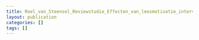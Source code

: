 ```yaml
---
title: Roel_van_Steensel_Reviewstudie_Effecten_van_leesmotivatie_interventies.pdf
layout: publication
categories: []
tags: []
---
```

